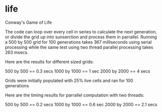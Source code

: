 # life
Conway's Game of Life

The code can loop over every cell in series to calculate the next generation, or divide the grid up into sunserction and process them in parrallel.  Running a 500 by 500 grid for 100 generations takes 367 milliseconds using serial processing while the same test using two thread parallel processing takes 263 msecs.

Here are the results for different sized grids:

500 by 500 == 0.3 secs
1000 by 1000 == 1 sec
2000 by 2000 == 4 secs

Grids were initially populated with 25% live cells and ran for 100 generations

Here are the timing results for parrallel computation with two threads:

500 by 500 == 0.2 secs
1000 by 1000 == 0.6 sec
2000 by 2000 == 2.1 secs
